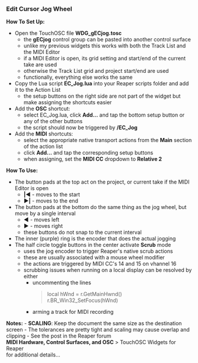 ### Edit Cursor Jog Wheel
**How To Set Up:**  
- Open the TouchOSC file **WDG_gECjog.tosc**
	- the **gECjog** control group can be pasted into another control surface
	- unlike my previous widgets this works with both the Track List and the MIDI Editor
	- if a MIDI Editor is open, its grid setting and start/end of the current take are used
	- otherwise the Track List grid and project start/end are used
	- functionally, everything else works the same
- Copy the Lua script **EC_Jog.lua** into your Reaper scripts folder and add it to the Action List
	- the setup buttons on the right side are not part of the widget but make assigning the shortcuts easier
- Add the **OSC** shortcut:
	- select EC_Jog.lua, click **Add...** and tap the bottom setup button or any of the other buttons
	- the script should now be triggered by **/EC_Jog**
- Add the **MIDI** shortcuts:
	- select the appropriate native transport actions from the **Main** section of the action list
	- click **Add...** and tap the corresponding setup buttons
	- when assigning, set the **MIDI CC** dropdown to **Relative 2**


**How To Use:**  
- The button pads at the top act on the project, or current take if the MIDI Editor is open
	- **|◀** - moves to the start
	- **▶|** - moves to the end
- The button pads at the bottom do the same thing as the jog wheel, but move by a single interval
	- **◀**  - moves left
	- **▶**  - moves right
	- these buttons do not snap to the current interval
- The inner (purple) ring is the encoder that does the actual jogging
- The half circle toggle buttons in the center activate **Scrub** mode
	- uses the jog encoder to trigger Reaper's native scrub actions
	- these are usually associated with a mouse wheel modifier
	- the actions are triggered by MIDI CC's 14 and 15 on vhannel 16
	- scrubbing issues when running on a local display can be resolved by either
		- uncommenting the lines  
			> local hWnd = r.GetMainHwnd()  
			> r.BR_Win32_SetFocus(hWnd)  
		- arming a track for MIDI recording

**Notes:**
	- **SCALING**:  Keep the document the same size as the destination screen
		- The tolerances are pretty tight and scaling may cause overlap and clipping
	- See the post in the Reaper forum  
		**MIDI Hardware, Control Surfaces, and OSC** > TouchOSC Widgets for Reaper  
		for additional details...
